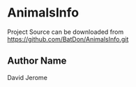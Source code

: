# AnimalsInfo


Project Source can be downloaded from https://github.com/BatDon/AnimalsInfo.git

**Author Name**
---

David Jerome
